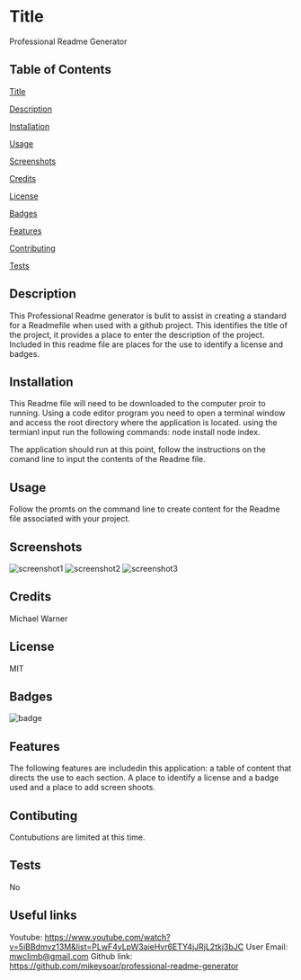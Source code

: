 # Title
  
Professional Readme Generator

## Table of Contents

[Title](#title)

[Description](#description)

[Installation](#installation)

[Usage](#usage)

[Screenshots](#screenshots)

[Credits](#credits)

[License](#license)

[Badges](#badges)

[Features](#features)

[Contributing](#contributing)

[Tests](#tests)

## Description

This Professional Readme generator is bulit to assist in 
creating a standard for a Readmefile when used with a github
project. This identifies the title of the project, it provides a 
place to enter the description of the project. Included in this
readme file are places for the use to identify a license and badges.


## Installation

This Readme file will need to be downloaded to the computer proir to running.
Using a code editor program you need to open a terminal window and access the
root directory where the application is located. using the termianl input
run the following commands:
node install
node index.

The application should run at this point, follow the instructions on the 
comand line to input the contents of the Readme file. 

## Usage

Follow the promts on the command line to create content for the Readme file associated with your project.

## Screenshots

![screenshot1](https://user-images.githubusercontent.com/81787981/124645548-cfccfd80-de50-11eb-81f9-b488e7dad7ca.PNG)
![screenshot2](https://user-images.githubusercontent.com/81787981/124645565-d491b180-de50-11eb-8d0a-c41dfda28350.PNG)
![screenshot3](https://user-images.githubusercontent.com/81787981/124645586-d9566580-de50-11eb-8344-30d4ede44fc5.PNG)


## Credits

Michael Warner

## License

MIT

## Badges

![badge](https://img.shields.io/static/v1?label=License&message=MIT&color=blue)

## Features

The following features are includedin this application: a table of content that directs the use to each section. A place to identify a license and a badge used and a place to add screen shoots.

## Contibuting

Contubutions are limited at this time.

## Tests

No

## Useful links
Youtube: https://www.youtube.com/watch?v=5iBBdmvz13M&list=PLwF4yLpW3aieHvr6ETY4jJRjL2tkj3bJC
User Email: mwclimb@gmail.com
Github link: https://github.com/mikeysoar/professional-readme-generator


